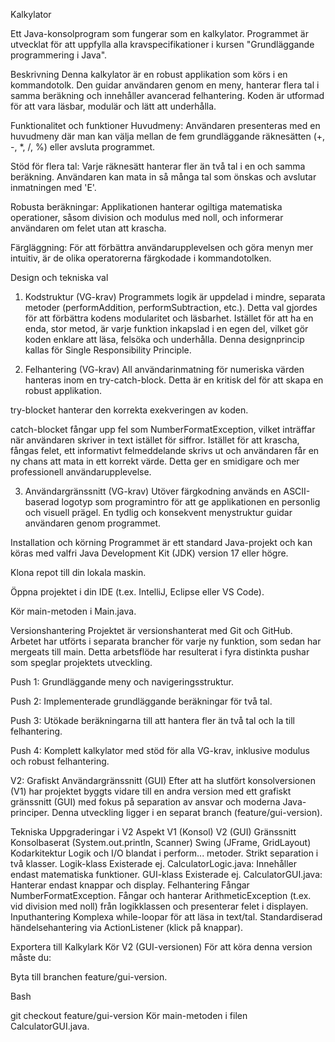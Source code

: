 Kalkylator

Ett Java-konsolprogram som fungerar som en kalkylator. Programmet är utvecklat för att uppfylla alla kravspecifikationer i kursen "Grundläggande programmering i Java".

Beskrivning
Denna kalkylator är en robust applikation som körs i en kommandotolk. Den guidar användaren genom en meny, hanterar flera tal i samma beräkning och innehåller avancerad felhantering. Koden är utformad för att vara läsbar, modulär och lätt att underhålla.

Funktionalitet och funktioner
Huvudmeny: Användaren presenteras med en huvudmeny där man kan välja mellan de fem grundläggande räknesätten (+, -, *, /, %) eller avsluta programmet.

Stöd för flera tal: Varje räknesätt hanterar fler än två tal i en och samma beräkning. Användaren kan mata in så många tal som önskas och avslutar inmatningen med 'E'.

Robusta beräkningar: Applikationen hanterar ogiltiga matematiska operationer, såsom division och modulus med noll, och informerar användaren om felet utan att krascha.

Färgläggning: För att förbättra användarupplevelsen och göra menyn mer intuitiv, är de olika operatorerna färgkodade i kommandotolken.

Design och tekniska val
1. Kodstruktur (VG-krav)
Programmets logik är uppdelad i mindre, separata metoder (performAddition, performSubtraction, etc.). Detta val gjordes för att förbättra kodens modularitet och läsbarhet. Istället för att ha en enda, stor metod, är varje funktion inkapslad i en egen del, vilket gör koden enklare att läsa, felsöka och underhålla. Denna designprincip kallas för Single Responsibility Principle.

2. Felhantering (VG-krav)
All användarinmatning för numeriska värden hanteras inom en try-catch-block. Detta är en kritisk del för att skapa en robust applikation.

try-blocket hanterar den korrekta exekveringen av koden.

catch-blocket fångar upp fel som NumberFormatException, vilket inträffar när användaren skriver in text istället för siffror. Istället för att krascha, fångas felet, ett informativt felmeddelande skrivs ut och användaren får en ny chans att mata in ett korrekt värde. Detta ger en smidigare och mer professionell användarupplevelse.

3. Användargränssnitt (VG-krav)
Utöver färgkodning används en ASCII-baserad logotyp som programintro för att ge applikationen en personlig och visuell prägel. En tydlig och konsekvent menystruktur guidar användaren genom programmet.

Installation och körning
Programmet är ett standard Java-projekt och kan köras med valfri Java Development Kit (JDK) version 17 eller högre.

Klona repot till din lokala maskin.

Öppna projektet i din IDE (t.ex. IntelliJ, Eclipse eller VS Code).

Kör main-metoden i Main.java.

Versionshantering
Projektet är versionshanterat med Git och GitHub. Arbetet har utförts i separata brancher för varje ny funktion, som sedan har mergeats till main. Detta arbetsflöde har resulterat i fyra distinkta pushar som speglar projektets utveckling.

Push 1: Grundläggande meny och navigeringsstruktur.

Push 2: Implementerade grundläggande beräkningar för två tal.

Push 3: Utökade beräkningarna till att hantera fler än två tal och la till felhantering.

Push 4: Komplett kalkylator med stöd för alla VG-krav, inklusive modulus och robust felhantering.


V2: Grafiskt Användargränssnitt (GUI)
Efter att ha slutfört konsolversionen (V1) har projektet byggts vidare till en andra version med ett grafiskt gränssnitt (GUI) med fokus på separation av ansvar och moderna Java-principer. Denna utveckling ligger i en separat branch (feature/gui-version).

Tekniska Uppgraderingar i V2
Aspekt	V1 (Konsol)	V2 (GUI)
Gränssnitt	Konsolbaserat (System.out.println, Scanner)	Swing (JFrame, GridLayout)
Kodarkitektur	Logik och I/O blandat i perform... metoder.	Strikt separation i två klasser.
Logik-klass	Existerade ej.	CalculatorLogic.java: Innehåller endast matematiska funktioner.
GUI-klass	Existerade ej.	CalculatorGUI.java: Hanterar endast knappar och display.
Felhantering	Fångar NumberFormatException.	Fångar och hanterar ArithmeticException (t.ex. vid division med noll) från logikklassen och presenterar felet i displayen.
Inputhantering	Komplexa while-loopar för att läsa in text/tal.	Standardiserad händelsehantering via ActionListener (klick på knappar).

Exportera till Kalkylark
Kör V2 (GUI-versionen)
För att köra denna version måste du:

Byta till branchen feature/gui-version.

Bash

git checkout feature/gui-version
Kör main-metoden i filen CalculatorGUI.java.

